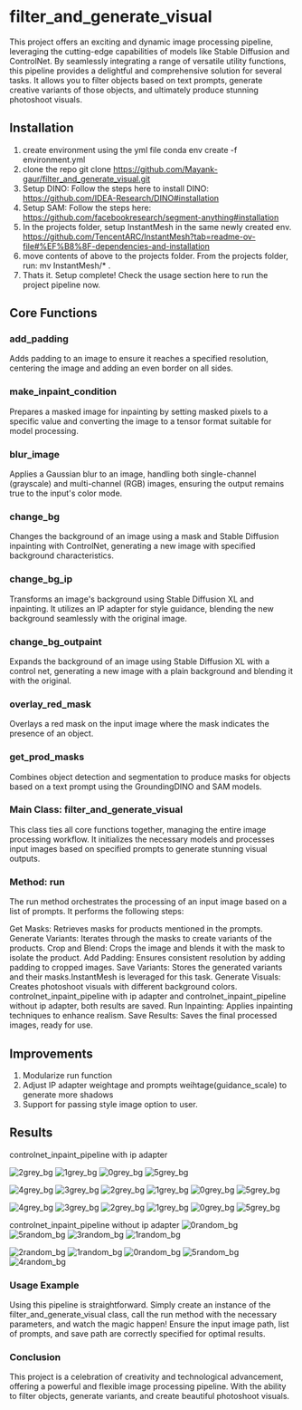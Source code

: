 # filter_and_generate_visual
This project offers an exciting and dynamic image processing pipeline, leveraging the cutting-edge capabilities of models like Stable Diffusion and ControlNet. By seamlessly integrating a range of versatile utility functions, this pipeline provides a delightful and comprehensive solution for several tasks. It allows you to filter objects based on text prompts, generate creative variants of those objects, and ultimately produce stunning photoshoot visuals.

## Installation
1. create environment using the yml file
  conda env create -f environment.yml
2. clone the repo
  git clone https://github.com/Mayank-gaur/filter_and_generate_visual.git
3. Setup DINO: Follow the steps here to install DINO: 
  https://github.com/IDEA-Research/DINO#installation
4. Setup SAM: Follow the steps here:
  https://github.com/facebookresearch/segment-anything#installation
5. In the projects folder, setup InstantMesh in the same newly created env.
    https://github.com/TencentARC/InstantMesh?tab=readme-ov-file#%EF%B8%8F-dependencies-and-installation
6. move contents of above to the projects folder. From the projects folder, run:
  mv InstantMesh/*  .
7. Thats it. Setup complete! Check the usage section here to run the project pipeline now.

## Core Functions
### add_padding
Adds padding to an image to ensure it reaches a specified resolution, centering the image and adding an even border on all sides.

### make_inpaint_condition
Prepares a masked image for inpainting by setting masked pixels to a specific value and converting the image to a tensor format suitable for model processing.

### blur_image
Applies a Gaussian blur to an image, handling both single-channel (grayscale) and multi-channel (RGB) images, ensuring the output remains true to the input's color mode.

### change_bg
Changes the background of an image using a mask and Stable Diffusion inpainting with ControlNet, generating a new image with specified background characteristics.

### change_bg_ip
Transforms an image's background using Stable Diffusion XL and inpainting. It utilizes an IP adapter for style guidance, blending the new background seamlessly with the original image.

### change_bg_outpaint
Expands the background of an image using Stable Diffusion XL with a control net, generating a new image with a plain background and blending it with the original.

### overlay_red_mask
Overlays a red mask on the input image where the mask indicates the presence of an object.

### get_prod_masks
Combines object detection and segmentation to produce masks for objects based on a text prompt using the GroundingDINO and SAM models.

### Main Class: filter_and_generate_visual
This class ties all core functions together, managing the entire image processing workflow. It initializes the necessary models and processes input images based on specified prompts to generate stunning visual outputs.

### Method: run
The run method orchestrates the processing of an input image based on a list of prompts. It performs the following steps:

Get Masks: Retrieves masks for products mentioned in the prompts.
Generate Variants: Iterates through the masks to create variants of the products.
Crop and Blend: Crops the image and blends it with the mask to isolate the product.
Add Padding: Ensures consistent resolution by adding padding to cropped images.
Save Variants: Stores the generated variants and their masks.InstantMesh is leveraged for this task.
Generate Visuals: Creates photoshoot visuals with different background colors. controlnet_inpaint_pipeline with ip adapter
and controlnet_inpaint_pipeline without ip adapter, both results are saved.
Run Inpainting: Applies inpainting techniques to enhance realism.
Save Results: Saves the final processed images, ready for use.

## Improvements
1. Modularize run function
2. Adjust IP adapter weightage  and prompts weihtage(guidance_scale) to generate more shadows
3. Support for passing style image option to user.


## Results
controlnet_inpaint_pipeline with ip adapter

![2grey_bg](https://github.com/Mayank-gaur/filter_and_generate_visual/assets/56195849/d4455615-65dc-4c56-b7ec-a5515c45a628)
![1grey_bg](https://github.com/Mayank-gaur/filter_and_generate_visual/assets/56195849/25b46efe-668f-41a6-aaa0-f30248f20798)
![0grey_bg](https://github.com/Mayank-gaur/filter_and_generate_visual/assets/56195849/ee294bec-9fcf-4b12-a594-b25dee03890d)
![5grey_bg](https://github.com/Mayank-gaur/filter_and_generate_visual/assets/56195849/c6af08ed-9073-4594-a044-3de38837a04f)

![4grey_bg](https://github.com/Mayank-gaur/filter_and_generate_visual/assets/56195849/9dfe2968-c9fe-431f-b678-c11e3d0cf37e)
![3grey_bg](https://github.com/Mayank-gaur/filter_and_generate_visual/assets/56195849/4278cc12-d141-4a34-ac18-f1ade027148c)
![2grey_bg](https://github.com/Mayank-gaur/filter_and_generate_visual/assets/56195849/3ee8a19c-1a79-44aa-8d28-ac82e6ac2d49)
![1grey_bg](https://github.com/Mayank-gaur/filter_and_generate_visual/assets/56195849/cc0a3159-092b-4c95-bd85-b9cf49e03ca2)
![0grey_bg](https://github.com/Mayank-gaur/filter_and_generate_visual/assets/56195849/289d74a1-9cf7-494d-aa4e-919b22984d42)
![5grey_bg](https://github.com/Mayank-gaur/filter_and_generate_visual/assets/56195849/d0044200-18b5-4d9e-a9df-ba920dc881ce)

![4grey_bg](https://github.com/Mayank-gaur/filter_and_generate_visual/assets/56195849/3b82fc55-0da5-4054-b2e9-8fd989db4e00)
![3grey_bg](https://github.com/Mayank-gaur/filter_and_generate_visual/assets/56195849/50c14a65-351a-4ac0-88d5-c73def431cce)
![2grey_bg](https://github.com/Mayank-gaur/filter_and_generate_visual/assets/56195849/60310999-f971-46d4-b56c-4217455bbea1)
![1grey_bg](https://github.com/Mayank-gaur/filter_and_generate_visual/assets/56195849/35e96fbd-40ad-4b79-bacc-701e38f7f258)
![0grey_bg](https://github.com/Mayank-gaur/filter_and_generate_visual/assets/56195849/de72091f-7468-4fbe-8fe5-a7c838b79065)
![5grey_bg](https://github.com/Mayank-gaur/filter_and_generate_visual/assets/56195849/712f4167-6bd4-4c37-8ce0-5f8e16e078a0)


controlnet_inpaint_pipeline without ip adapter
![0random_bg](https://github.com/Mayank-gaur/filter_and_generate_visual/assets/56195849/f5d36f2c-7590-424c-a3f6-0d7e8a5d566b)
![5random_bg](https://github.com/Mayank-gaur/filter_and_generate_visual/assets/56195849/42f0b3f3-8c00-4979-b499-cea20e89c3b7)
![3random_bg](https://github.com/Mayank-gaur/filter_and_generate_visual/assets/56195849/a470ba8e-1f6b-4a26-96cf-1eb7e2c3f3d9)
![1random_bg](https://github.com/Mayank-gaur/filter_and_generate_visual/assets/56195849/1fb6537f-afa5-4c5d-80b5-31cef7d0dcd2)

![2random_bg](https://github.com/Mayank-gaur/filter_and_generate_visual/assets/56195849/18e468cf-2c9e-455c-9ff8-e9afb68846d5)
![1random_bg](https://github.com/Mayank-gaur/filter_and_generate_visual/assets/56195849/7d446079-d65d-4fdc-b4cd-1c4f36c33637)
![0random_bg](https://github.com/Mayank-gaur/filter_and_generate_visual/assets/56195849/8825a6dd-16dc-40c4-871d-3ffa4a8e6d6f)
![5random_bg](https://github.com/Mayank-gaur/filter_and_generate_visual/assets/56195849/bf113801-71ca-4dfc-8874-dba2c124c554)
![4random_bg](https://github.com/Mayank-gaur/filter_and_generate_visual/assets/56195849/251bd526-6906-4f24-a4b2-2aa2beb397c9)


### Usage Example
Using this pipeline is straightforward. Simply create an instance of the filter_and_generate_visual class, call the run method with the necessary parameters, and watch the magic happen! Ensure the input image path, list of prompts, and save path are correctly specified for optimal results.

### Conclusion
This project is a celebration of creativity and technological advancement, offering a powerful and flexible image processing pipeline. With the ability to filter objects, generate variants, and create beautiful photoshoot visuals.
